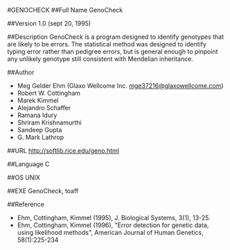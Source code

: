 #GENOCHECK
##Full Name
GenoCheck

##Version
1.0 (sept 20, 1995)

##Description
GenoCheck is a program designed to identify genotypes that are likely to be errors. The statistical method was designed to identify typing error rather than pedigree errors, but is general enough to pinpoint any unlikely genotype still consistent with Mendelian inheritance.

##Author
* Meg Gelder Ehm (Glaxo Wellcome Inc. mge37216@glaxowellcome.com)
* Robert W. Cottingham
* Marek Kimmel
* Alejandro Schaffer
* Ramana Idury
* Shriram Krishnamurthi
* Sandeep Gupta
* G. Mark Lathrop

##URL
http://softlib.rice.edu/geno.html

##Language
C

##OS
UNIX

##EXE
GenoCheck, toaff

##Reference
* Ehm, Cottingham, Kimmel (1995), J. Biological Systems, 3(1), 13-25.
* Ehm, Cottingham, Kimmel (1996), "Error detection for genetic data, using likelihood methods", American Journal of Human Genetics, 58(1):225-234

